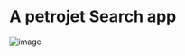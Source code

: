 # A petrojet Search app

 
 ![image](https://github.com/user-attachments/assets/d8f8b9aa-a042-4a71-8d65-6a27ec3dcecb)
